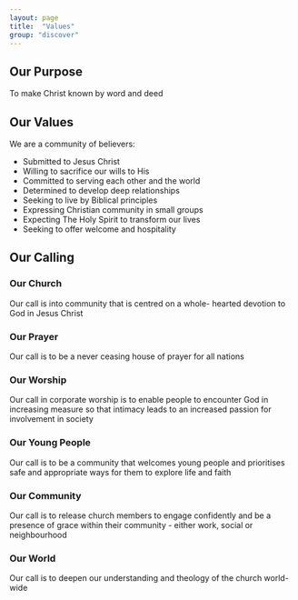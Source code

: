 ```yaml
---
layout: page
title:  "Values"
group: "discover"
---
```


## Our Purpose

To make Christ known by word and deed

## Our Values

We are a community of believers:

* Submitted to Jesus Christ
* Willing to sacrifice our wills to His
* Committed to serving each other and the world
* Determined to develop deep relationships
* Seeking to live by Biblical principles
* Expressing Christian community in small groups
* Expecting The Holy Spirit to transform our lives
* Seeking to offer welcome and hospitality

## Our Calling

### Our Church
Our call is into community that is centred on a whole- hearted devotion to God in Jesus Christ

### Our Prayer
Our call is to be a never ceasing house of prayer for all nations

### Our Worship
Our call in corporate worship is to enable people to encounter God in increasing measure so that intimacy leads to an increased passion for involvement in society

### Our Young People
Our call is to be a community that welcomes young people and prioritises safe and appropriate ways for them to explore life and faith

### Our Community
Our call is to release church members to engage confidently and be a presence of grace within their community - either work, social or neighbourhood

### Our World
Our call is to deepen our understanding and theology of the church world-wide